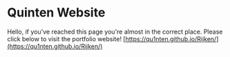 # Quinten Website
Hello, if you've reached this page you're almost in the correct place. Please click below to visit the portfolio website!
[https://qu1nten.github.io/Rijken/](https://qu1nten.github.io/Rijken/)
